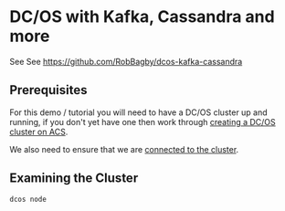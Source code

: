 # DC/OS with Kafka, Cassandra and more

See See https://github.com/RobBagby/dcos-kafka-cassandra

## Prerequisites

For this demo / tutorial you will need to have a DC/OS cluster up and
running, if you don't yet have one then work
through [creating a DC/OS cluster on ACS](https://raw.githubusercontent.com/Azure/acs-demos/master/dcos/create_cluster/README.md). 

We also need to ensure that we are [connected to the cluster](../manage_cluster).

## Examining the Cluster

```
dcos node
```




